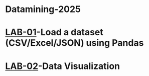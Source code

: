 # Datamining-2025
# [LAB-01](https://colab.research.google.com/drive/1sAfu3CqYKfwKuuVegSrM-kGqP4WnLkQM)-Load a dataset (CSV/Excel/JSON) using Pandas
# [LAB-02](https://colab.research.google.com/drive/1-Klytd4oTa3Zf0wGP-k8h3WoXGk2_RdE#scrollTo=hg7643KgYtVL)-Data Visualization

